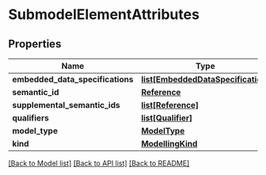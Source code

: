# SubmodelElementAttributes

## Properties
Name | Type | Description | Notes
------------ | ------------- | ------------- | -------------
**embedded_data_specifications** | [**list[EmbeddedDataSpecification]**](EmbeddedDataSpecification.md) |  | [optional] 
**semantic_id** | [**Reference**](Reference.md) |  | [optional] 
**supplemental_semantic_ids** | [**list[Reference]**](Reference.md) |  | [optional] 
**qualifiers** | [**list[Qualifier]**](Qualifier.md) |  | [optional] 
**model_type** | [**ModelType**](ModelType.md) |  | 
**kind** | [**ModellingKind**](ModellingKind.md) |  | [optional] 

[[Back to Model list]](../README.md#documentation-for-models) [[Back to API list]](../README.md#documentation-for-api-endpoints) [[Back to README]](../README.md)


